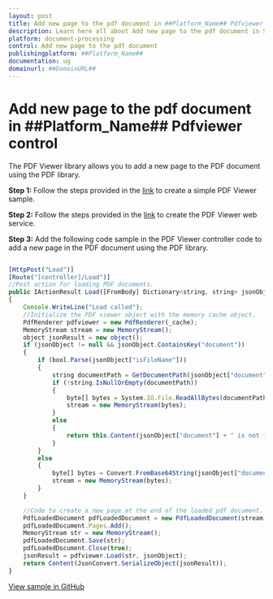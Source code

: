 ```yaml
---
layout: post
title: Add new page to the pdf document in ##Platform_Name## Pdfviewer control | Syncfusion
description: Learn here all about Add new page to the pdf document in Syncfusion ##Platform_Name## Pdfviewer control of Syncfusion Essential JS 2 and more.
platform: document-processing
control: Add new page to the pdf document
publishingplatform: ##Platform_Name##
documentation: ug
domainurl: ##DomainURL##
---
```


# Add new page to the pdf document in ##Platform_Name## Pdfviewer control

The PDF Viewer library allows you to add a new page to the PDF document using the PDF library.

**Step 1:** Follow the steps provided in the [link](https://help.syncfusion.com/document-processing/pdf/pdf-viewer/javascript-es6/getting-started/) to create a simple PDF Viewer sample.

**Step 2:** Follow the steps provided in the [link](https://help.syncfusion.com/document-processing/pdf/pdf-viewer/javascript-es6/how-to/create-pdfviewer-service/) to create the PDF Viewer web service.

**Step 3:** Add the following code sample in the PDF Viewer controller code to add a new page in the PDF document using the PDF library.

```javascript

[HttpPost("Load")]
[Route("[controller]/Load")]
//Post action for loading PDF documents.
public IActionResult Load([FromBody] Dictionary<string, string> jsonObject)
{
    Console.WriteLine("Load called");
    //Initialize the PDF viewer object with the memory cache object.
    PdfRenderer pdfviewer = new PdfRenderer(_cache);
    MemoryStream stream = new MemoryStream();
    object jsonResult = new object();
    if (jsonObject != null && jsonObject.ContainsKey("document"))
    {
        if (bool.Parse(jsonObject["isFileName"]))
        {
            string documentPath = GetDocumentPath(jsonObject["document"]);
            if (!string.IsNullOrEmpty(documentPath))
            {
                byte[] bytes = System.IO.File.ReadAllBytes(documentPath);
                stream = new MemoryStream(bytes);
            }
            else
            {
                return this.Content(jsonObject["document"] + " is not found");
            }
        }
        else
        {
            byte[] bytes = Convert.FromBase64String(jsonObject["document"]);
            stream = new MemoryStream(bytes);
        }
    }

    //Code to create a new page at the end of the loaded pdf document.
    PdfLoadedDocument pdfLoadedDocument = new PdfLoadedDocument(stream);
    pdfLoadedDocument.Pages.Add();
    MemoryStream str = new MemoryStream();
    pdfLoadedDocument.Save(str);
    pdfLoadedDocument.Close(true);
    jsonResult = pdfviewer.Load(str, jsonObject);
    return Content(JsonConvert.SerializeObject(jsonResult));
}
```

[View sample in GitHub](https://github.com/SyncfusionExamples/javascript-pdf-viewer-examples/tree/master/How%20to/Add%20new%20page%20to%20the%20PDF%20document%20using%20PDF%20library)